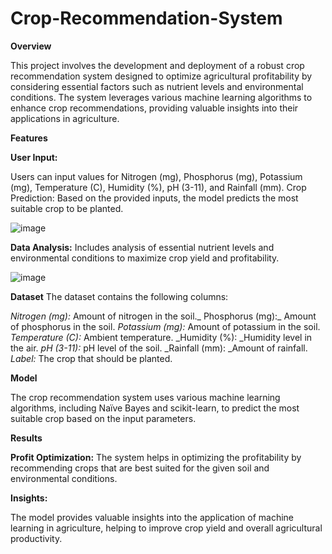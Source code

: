 # Crop-Recommendation-System
**Overview**

This project involves the development and deployment of a robust crop recommendation system designed to optimize agricultural profitability by considering essential factors such as nutrient levels and environmental conditions. The system leverages various machine learning algorithms to enhance crop recommendations, providing valuable insights into their applications in agriculture.

**Features**

**User Input:**

Users can input values for Nitrogen (mg), Phosphorus (mg), Potassium (mg), Temperature (C), Humidity (%), pH (3-11), and Rainfall (mm).
Crop Prediction: Based on the provided inputs, the model predicts the most suitable crop to be planted.

![image](https://github.com/user-attachments/assets/b34a2b6e-a451-4d7c-93b7-437d121e5e8c)


**Data Analysis:** 
Includes analysis of essential nutrient levels and environmental conditions to maximize crop yield and profitability.

![image](https://github.com/user-attachments/assets/0c3831ee-d1ed-4d5c-aace-a98a0a57d304)


**Dataset**
The dataset contains the following columns:

_Nitrogen (mg):_ Amount of nitrogen in the soil._
Phosphorus (mg):_ Amount of phosphorus in the soil.
_Potassium (mg):_ Amount of potassium in the soil.
_Temperature (C):_ Ambient temperature.
_Humidity (%): _Humidity level in the air.
_pH (3-11):_ pH level of the soil.
_Rainfall (mm): _Amount of rainfall.
_Label:_ The crop that should be planted.


**Model**

The crop recommendation system uses various machine learning algorithms, including Naïve Bayes and scikit-learn, to predict the most suitable crop based on the input parameters.

**Results**

**Profit Optimization:** The system helps in optimizing the profitability by recommending crops that are best suited for the given soil and environmental conditions.

**Insights:** 

The model provides valuable insights into the application of machine learning in agriculture, helping to improve crop yield and overall agricultural productivity.

